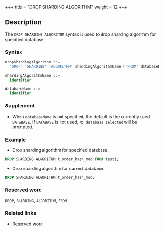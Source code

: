 +++
title = "DROP SHARDING ALGORITHM"
weight = 12
+++

## Description

The `DROP SHARDING ALGORITHM` syntax is used to drop sharding algorithm for specified database.

### Syntax

```sql
DropShardingAlgorithm ::=
  'DROP' 'SHARDING' 'ALGORITHM' shardingAlgorithmName ('FROM' databaseName)?

shardingAlgorithmName ::=
  identifier

databaseName ::=
  identifier
```

### Supplement

- When `databaseName` is not specified, the default is the currently used `DATABASE`. If `DATABASE` is not used, `No database selected` will be prompted.

### Example

- Drop sharding algorithm for specified database.

```sql
DROP SHARDING ALGORITHM t_order_hash_mod FROM test1;
```

- Drop sharding algorithm for current database.

```sql
DROP SHARDING ALGORITHM t_order_hash_mod;
```

### Reserved word

`DROP`, `SHARDING`, `ALGORITHM`, `FROM`

### Related links

- [Reserved word](/en/reference/distsql/syntax/reserved-word/)
